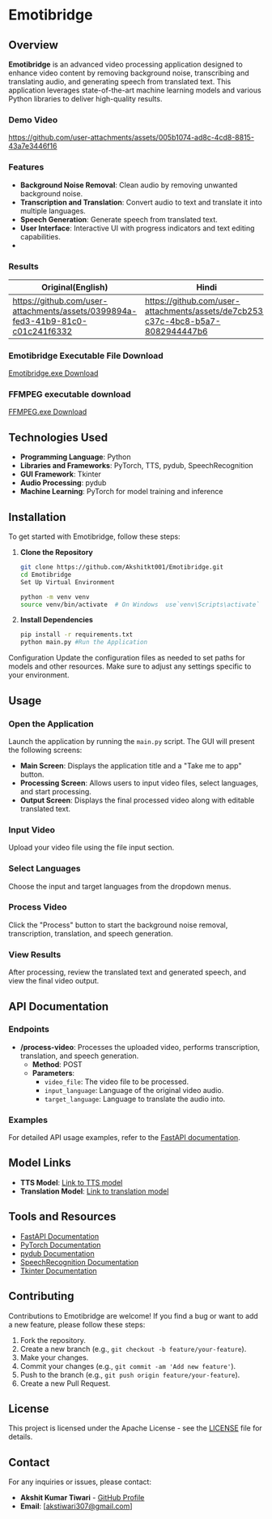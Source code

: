 # Emotibridge

## Overview

**Emotibridge** is an advanced video processing application designed to enhance video content by removing background noise, transcribing and translating audio, and generating speech from translated text. This application leverages state-of-the-art machine learning models and various Python libraries to deliver high-quality results.



### Demo Video


https://github.com/user-attachments/assets/005b1074-ad8c-4cd8-8815-43a7e3446f16



### Features

- **Background Noise Removal**: Clean audio by removing unwanted background noise.
- **Transcription and Translation**: Convert audio to text and translate it into multiple languages.
- **Speech Generation**: Generate speech from translated text.
- **User Interface**: Interactive UI with progress indicators and text editing capabilities.
- 
### Results
| Original(English) | Hindi | French |
|---------------|---------------|---------------|
| https://github.com/user-attachments/assets/0399894a-fed3-41b9-81c0-c01c241f6332|https://github.com/user-attachments/assets/de7cb253-c37c-4bc8-b5a7-8082944447b6| https://github.com/user-attachments/assets/ed713cd0-2f8e-444f-91c8-af81ac106cb5|

### Emotibridge Executable File Download

[Emotibridge.exe Download](https://drive.google.com/drive/folders/1QQdvWoz-L8hRkSZxtkU-mVLI2r5smmSJ?usp=sharing)


### FFMPEG executable download
[FFMPEG.exe Download](https://drive.google.com/drive/folders/1QQdvWoz-L8hRkSZxtkU-mVLI2r5smmSJ?usp=sharing)


## Technologies Used

- **Programming Language**: Python
- **Libraries and Frameworks**: PyTorch, TTS, pydub, SpeechRecognition
- **GUI Framework**: Tkinter
- **Audio Processing**: pydub
- **Machine Learning**: PyTorch for model training and inference

## Installation

To get started with Emotibridge, follow these steps:

1. **Clone the Repository**

   ```bash
   git clone https://github.com/Akshitkt001/Emotibridge.git
   cd Emotibridge
   Set Up Virtual Environment

   python -m venv venv
   source venv/bin/activate  # On Windows  use`venv\Scripts\activate`
1. **Install Dependencies**

   ```bash
   pip install -r requirements.txt 
   python main.py #Run the Application 

Configuration
Update the configuration files as needed to set paths for models and other resources. Make sure to adjust any settings specific to your environment.

## Usage

### Open the Application

Launch the application by running the `main.py` script. The GUI will present the following screens:

- **Main Screen**: Displays the application title and a "Take me to app" button.
- **Processing Screen**: Allows users to input video files, select languages, and start processing.
- **Output Screen**: Displays the final processed video along with editable translated text.

### Input Video

Upload your video file using the file input section.

### Select Languages

Choose the input and target languages from the dropdown menus.

### Process Video

Click the "Process" button to start the background noise removal, transcription, translation, and speech generation.

### View Results

After processing, review the translated text and generated speech, and view the final video output.

## API Documentation

### Endpoints

- **/process-video**: Processes the uploaded video, performs transcription, translation, and speech generation.
  - **Method**: POST
  - **Parameters**:
    - `video_file`: The video file to be processed.
    - `input_language`: Language of the original video audio.
    - `target_language`: Language to translate the audio into.

### Examples

For detailed API usage examples, refer to the [FastAPI documentation](https://fastapi.tiangolo.com/).

## Model Links

- **TTS Model**: [Link to TTS model](#)
- **Translation Model**: [Link to translation model](#)

## Tools and Resources

- [FastAPI Documentation](https://fastapi.tiangolo.com/)
- [PyTorch Documentation](https://pytorch.org/docs/stable/index.html)
- [pydub Documentation](https://pydub.com/)
- [SpeechRecognition Documentation](https://pypi.org/project/SpeechRecognition/)
- [Tkinter Documentation](https://docs.python.org/3/library/tkinter.html)

## Contributing

Contributions to Emotibridge are welcome! If you find a bug or want to add a new feature, please follow these steps:

1. Fork the repository.
2. Create a new branch (e.g., `git checkout -b feature/your-feature`).
3. Make your changes.
4. Commit your changes (e.g., `git commit -am 'Add new feature'`).
5. Push to the branch (e.g., `git push origin feature/your-feature`).
6. Create a new Pull Request.

## License

This project is licensed under the Apache License - see the [LICENSE](LICENSE) file for details.

## Contact

For any inquiries or issues, please contact:

- **Akshit Kumar Tiwari** - [GitHub Profile](https://github.com/Akshitkt001)
- **Email**: [akstiwari307@gmail.com]
